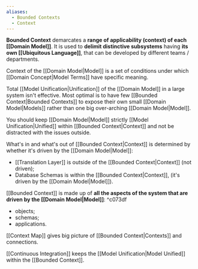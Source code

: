 ```yaml
---
aliases:
  - Bounded Contexts
  - Context
---
```

**Bounded Context** demarcates a **range of applicability (context) of each [[Domain Model]]**. It is used to **delimit distinctive subsystems** having **its own [[Ubiquitous Language]]**, that can be developed by different teams / departments.

Context of the [[Domain Model|Model]] is a set of conditions under which [[Domain Concept|Model Terms]] have specific meaning.

Total [[Model Unification|Unification]] of the [[Domain Model]] in a large system isn't effective. Most optimal is to have few [[Bounded Context|Bounded Contexts]] to expose their own small [[Domain Model|Models]] rather than one big over-arching [[Domain Model|Model]].

You should keep [[Domain Model|Model]] strictly [[Model Unification|Unified]] within [[Bounded Context|Context]] and not be distracted with the issues outside.

What's in and what's out of [[Bounded Context|Context]] is determined by whether it's driven by the [[Domain Model|Model]]:
- [[Translation Layer]] is outside of the [[Bounded Context|Context]] (not driven);
- Database Schemas is within the [[Bounded Context|Context]], (it's driven by the [[Domain Model|Model]]).

[[Bounded Context]] is made up of **all the aspects of the system that are driven by the [[Domain Model|Model]]**: ^c073df
- objects;
- schemas;
- applications.

[[Context Map]] gives big picture of [[Bounded Context|Contexts]] and connections.

[[Continuous Integration]] keeps the [[Model Unification|Model Unified]] within the [[Bounded Context]].
